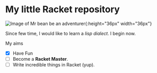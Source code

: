 # My little Racket repository

![Image of Mr bean be an adventurer](https://static.boredpanda.com/blog/wp-content/uploads/2017/03/mr-bean-rowan-atkinson-photoshop-58d8dbb824274__880.jpg){:height="36px" width="36px"}

Since few time, I would like to learn a *lisp dialect*. I begin now.

My aims

- [x] Have Fun
- [ ] Become a **Racket Master**.
- [ ] Write incredible things in Racket (yup).
